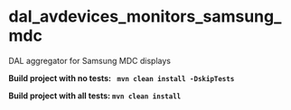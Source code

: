 # dal_avdevices_monitors_samsung_mdc

DAL aggregator for Samsung MDC displays

**Build project with no tests: ``` mvn clean install -DskipTests```**

**Build project with all tests: ``` mvn clean install ```**